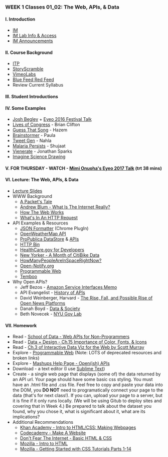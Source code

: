 ### WEEK 1 Classes 01_02: The Web, APIs, & Data  

#### I. Introduction
* [IM](http://nyuad.im)
* [IM Lab Info & Access](http://nyuad.im/lab/)
* [IM Announcements](http://nyuad.im/updates/)

#### II. Course Background
* [ITP](http://itp.nyu.edu/)
* [StoryScramble](http://storyscramble.com)
* [VimeoLabs](http://vimeolabs.com)
* [Blue Feed Red Feed](http://graphics.wsj.com/blue-feed-red-feed/)
* Review Current Syllabus

#### III. Student Introductions

#### IV. Some Examples
* [Josh Begley](https://joshbegley.com/) + [Eyeo 2016 Festival Talk](https://vimeo.com/178198344)
* [Lives of Congress](http://thelivesofcongress.com/) - Brian Clifton
* [Guess That Song](http://guess-that-song.herokuapp.com/) - Hazem
* [Brainstormer](http://brainstormvr.herokuapp.com/) - Paula
* [Tweet Gen](http://mashup-tweetgen.herokuapp.com/) - Nahla
* [Malaria Persists](http://www.msm622.nyuad.im/MalariaPersists/) - Shujaat
* [Vjenerate](http://vjenerate.com/) - Jonathan Sparks
* [Imagine Science Drawing](http://imaginescience.herokuapp.com/)

#### V. FOR THURSDAY - WATCH - [Mimi Onuoha's Eyeo 2017 Talk](https://vimeo.com/233011125) (trt 38 mins)

#### VI. Lecture: The Web, APIs, & Data
* [Lecture Slides](https://github.com/craigprotzel/Mashups/blob/master/01_02_The_Web_APIs_and_Data/Web_APIs_Data_Slides.pdf)
* WWW Background
	* [A Packet's Tale](https://www.youtube.com/watch?v=ewrBalT_eBM)
	* [Andrew Blum - What Is The Internet Really?](https://www.ted.com/talks/andrew_blum_what_is_the_internet_really)
	* [How The Web Works](https://medium.freecodecamp.org/how-the-web-works-a-primer-for-newcomers-to-web-development-or-anyone-really-b4584e63585c)
	* [What's In An HTTP Request](http://rve.org.uk/dumprequest)
* API Examples & Resources
	* [JSON Formatter](https://chrome.google.com/webstore/detail/json-formatter/bcjindcccaagfpapjjmafapmmgkkhgoa?hl=en) (Chrome PlugIn)  
	* [OpenWeatherMap API](http://openweathermap.org/API)
	* [ProPublica DataStore](https://www.propublica.org/datastore/) & [APIs](https://www.propublica.org/datastore/apis)
	* [HTTP Bin](http://httpbin.org/)	
	* [HealthCare.gov for Developers](https://www.healthcare.gov/developers/)
	* [New Yorker - A Month of CitiBike Data](http://www.newyorker.com/sandbox/business/citi-bike.html)
	* [HowManyPeopleAreInSpaceRightNow?](http://www.howmanypeopleareinspacerightnow.com/)
	* [Open-Notify.org](http://open-notify.org/)
	* [Programmable Web](http://programmableweb.com)
	* [Temboo](https://www.temboo.com/)
* Why Open APIs?
	* Jeff Bezos - [Amazon Service Interfaces Memo](https://apievangelist.com/2012/01/12/the-secret-to-amazons-success-internal-apis/)
	* API Evangelist - [History of APIs](https://history.apievangelist.com/)
	* David Weinberger, Harvard - [The Rise, Fall, and Possible Rise of Open News Platforms](https://shorensteincenter.org/open-news-platforms-david-weinberger/)
	* Danah Boyd - [Data & Society](https://datasociety.net/) 
	* Beth Novecek - [NYU Gov Lab](http://www.thegovlab.org/)

#### VII. Homework
* Read - [School of Data - Web APIs for Non-Programmers](https://schoolofdata.org/2013/11/18/web-apis-for-non-programmers/)
* Read - [Data + Design - Ch.15 Importance of Color, Fonts, & Icons](https://infoactive.co/data-design/ch15)
* Read - [Ch.3 of Interactive Data Viz for the Web by Scott Murray](http://commlab.nyuad.im/media/ScottMurray_Fundamentals.pdf)
* Explore - [Programmable Web](http://programmableweb.com) (Note: LOTS of deprecated resources and broken links)
* Explore - [Mashups Help Page - Open(ish) APIs](https://github.com/craigprotzel/Mashups/tree/master/__HELP#open-data-apis)
* Download - a text editor (I use [Sublime Text](http://www.sublimetext.com/))
* Create - a single web page that displays (some of) the data returned by an API url. Your page should have some basic css styling. You must have an .html file and .css file. Feel free to copy and paste your data into the DOM, you **DO NOT** need to programatically connect your page to the data (that's for next class!). If you can, upload your page to a server, but it is fine if it only runs locally. (We will be using Gitub to deploy sites and covering that in Week 4.) Be prepared to talk about the dataset you found, why you chose it, what is significant about it, what are its implications?
* Additional Recommendations
	* [Khan Academy - Intro to HTML/CSS: Making Webpages](https://www.khanacademy.org/computing/computer-programming/html-css)
	* [Codecademy - Make A Website](https://www.codecademy.com/learn/make-a-website)
	* [Don't Fear The Internet - Basic HTML & CSS](http://www.dontfeartheinternet.com/02-html/)
	* [Mozilla - Intro to HTML](https://developer.mozilla.org/en-US/docs/Web/Guide/HTML/Introduction)
	* [Mozilla - Getting Started with CSS Tutorials Parts 1-14](https://developer.mozilla.org/en-US/docs/Web/Guide/CSS/Getting_started)
